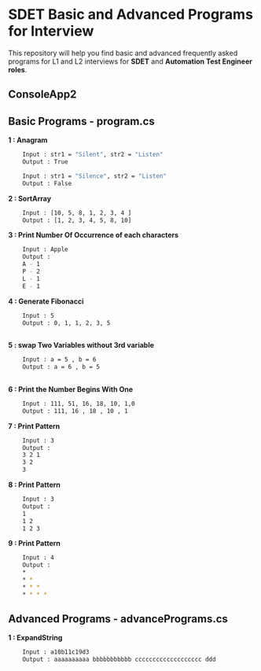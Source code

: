
# SDET Basic and Advanced Programs for Interview

This repository will help you find basic and advanced frequently asked programs for L1 and L2 interviews for **SDET** and **Automation Test Engineer roles**.

## ConsoleApp2

## Basic Programs - program.cs


**1 : Anagram**
```bash
    Input : str1 = "Silent", str2 = "Listen"
    Output : True

    Input : str1 = "Silence", str2 = "Listen"
    Output : False
```

**2 : SortArray**
```bash
    Input : [10, 5, 8, 1, 2, 3, 4 ]
    Output : [1, 2, 3, 4, 5, 8, 10]
```

**3 : Print Number Of Occurrence of each characters**
```bash
    Input : Apple
    Output : 
    A - 1
    P - 2
    L - 1
    E - 1
```
**4 : Generate Fibonacci**
```bash
    Input : 5
    Output : 0, 1, 1, 2, 3, 5
    
```

**5 : swap Two Variables without 3rd variable**
```bash
    Input : a = 5 , b = 6
    Output : a = 6 , b = 5
    
```

**6 : Print the Number Begins With One**
```bash
    Input : 111, 51, 16, 18, 10, 1,0
    Output : 111, 16 , 18 , 10 , 1
```


**7 : Print Pattern**
```bash
    Input : 3
    Output : 
    3 2 1
    3 2 
    3
```

**8 : Print Pattern**
```bash
    Input : 3
    Output : 
    1 
    1 2
    1 2 3
```
**9 : Print Pattern**
```bash
    Input : 4
    Output : 
    *
    * *
    * * *
    * * * *
```

## Advanced Programs - advancePrograms.cs


**1 : ExpandString**
```bash
    Input : a10b11c19d3
    Output : aaaaaaaaaa bbbbbbbbbbb ccccccccccccccccccc ddd
```

